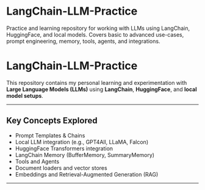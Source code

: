 # LangChain-LLM-Practice
Practice and learning repository for working with LLMs using LangChain, HuggingFace, and local models. Covers basic to advanced use-cases, prompt engineering, memory, tools, agents, and integrations.


# LangChain-LLM-Practice 

This repository contains my personal learning and experimentation with **Large Language Models (LLMs)** using **LangChain**, **HuggingFace**, and **local model setups**.

---

##  Key Concepts Explored

-  Prompt Templates & Chains
-  Local LLM integration (e.g., GPT4All, LLaMA, Falcon)
-  HuggingFace Transformers integration
-  LangChain Memory (BufferMemory, SummaryMemory)
-  Tools and Agents
-  Document loaders and vector stores
-  Embeddings and Retrieval-Augmented Generation (RAG)

---
